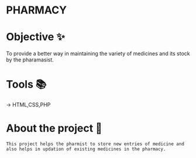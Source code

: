 # PHARMACY

# Objective ✨
 To provide a better way in maintaining the variety of medicines and its stock by the pharamasist.
 
 # Tools 📚
 -> HTML,CSS,PHP
 
 # About the project 🎁
    This project helps the pharmist to store new entries of medicine and also helps in updation of existing medicines in the pharmacy.
 
